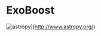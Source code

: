 # ExoBoost
![astropy](http://img.shields.io/badge/powered%20by-AstroPy-orange.svg?style=flat)](http://www.astropy.org/)
